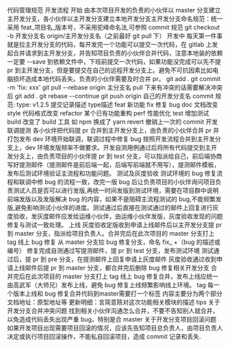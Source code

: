 代码管理规范
开发流程
开始
由本次项目开发的负责的小伙伴以 master 分支建立主开发分支，各小伙伴以主开发分支建立本地开发分支主开发分支命名规范：统一采用 feat_项目名_版本号，不采用驼峰命名法,可参照 commit 规范 git checkout -b 开发分支名 origin/主开发分支名（之前最好 git pull 下）
开发中
每天第一件事就是拉主开发分支的代码，每开发完一个功能可以提交一次代码，在 gitlab 上发起合并请求到主开发分支，并告知项目负责的小伙伴合并代码，注意本地装的依赖一定要 --save 到依赖文件中，下班前提交一次代码，如果功能没完成可以先不提 pr 到主开发分支，但是要提交在自己的远程开发分支上。避免不可抗因素比如电脑损坏造成本地代码丢失。负责的小伙伴需要及时合并 pr。
git add . 
git commit -m 'fix: xxx' 
git pull --rebase origin 主分支名 
pull 下来有冲突的话需要解决冲突后 
git add . 
git rebase --continue 
git push origin 自己的开发分支名 
commit 规范: type: v1.2.5 提交记录描述
type描述
feat 新功能 
fix 修复 bug 
doc 文档改变 
style 代码格式改变 
refactor 某个已有功能重构 
perf 性能优化 
test 增加测试 
build 改变了 build 工具 如 npm 换成了 yarn 
revert 撤销上一次的 commit 
开发联调提测
各小伙伴把代码提 pr 合并到主开发分支上，由负责的小伙伴合并 pr 并打包发布 dev 环境开始联调，联调过程中修复 bug 按照开发流程合并到主开发分支上，dev 环境发版频率不做要求。开发自测用例通过后将所有代码提交到主开发分支上，由负责项目的小伙伴提 pr 到 test 分支，可以指派给自己，前后端协商写好提测邮件（提测邮件是前后端一起，后端写前端就不用写），提测邮件模板，发布后测试环境验证主流程和功能问题。
测试及灰度验收
测试环境的 bug 修复流程和联调中修 bug 的流程一致，改完一版 bug 后让负责项目的小伙伴询问项目负责测试人员是否可以进行发版,再统一时间发版到测试环境，需要在项目群中说明前端发版以及发版解决 bug 的内容，如果不是阻碍主流程测试的 bug,不能频繁发版,避免影响测试小伙伴的进度。测试通过后直接在测试通过的邮件上回复进行灰度验收，发灰度邮件应发给运维小伙伴，由运维小伙伴发版，灰度验收发现的问题修复与测试一致处理。
上线
灰度验收定版收到申请上线邮件后以主开发分支提 pr 到 master 分支，指派给项目负责人。合并完后在此次项目的 master 分支打上 tag
线上 bug 修复
从 master 分支拉 bug 修复分支，命名 fix_ +（bug 的描述或编号）
修复完成自测通过写提测邮件，提 pr 到 test 分支，发布测试环境
测试通过后，提 pr 到 pre 分支，在提测邮件上回复申请上灰度邮件
灰度验收通过收到申请上线邮件后提 pr 到 master 分支，都合并完后删除 bug 修复相关开发分支
合并完后在此次项目的 master 分支打上 tag
线上 bug 修复合并，发布上线应统一由高武军（大师兄）发布上线，避免 bug 修复上线频繁影响线上环境。
tag
每一个版本上线和 bug 修复合并代码到master需要打一个标签
内容主要分为两个部分
文档地址：原型地址等 
更新明细：言简意赅对这次功能相关模块的描述 
tips
关于开发分支合并冲突问题
找到相关小伙伴沟通怎么合并，不要不告知别人就合并，以免造成代码丢失出现严重 bug，特别是合 master
关于开发分支项目回滚问题
如果开发项目出现需要项目回滚的情况，应该先告知项目总负责人，由项目负责人决定或执行项目回滚操作，不能私自回滚项目，造成 commit 记录和丢失.
